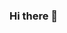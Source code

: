 ### Hi there 👋

<!--
**KiTeeCoin/KiTeeCoin** is a ✨ _special_ ✨ repository because its `README.md` (this file) appears on your GitHub profile.

KiTeeCoin is a community-driven cryptocurrency that was inspired by the founders love for animals, especially those in a rescue or near euthanasia. The KiTeeCoin software
allows anyone to operate a node in the KiTeeCoin blockchain networks and uses the Scrypt hashing method for Proof of Work. It is adapted from Bitcoin Core and other 
cryptocurrencies.

For information about the default fees used on the KiTeeCoin network, please refer to the fee recommendation.

Website: www.KiTeeCoin.com


